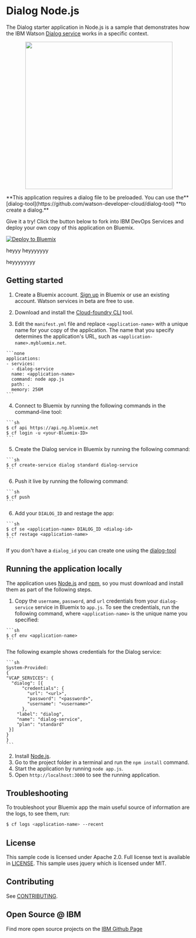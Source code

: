 # Dialog Node.js

  The Dialog starter application in Node.js is a sample that demonstrates how the IBM Watson [Dialog service][service_url] works in a specific context.
<p align="center">
<img src="http://www.ibm.com/smarterplanet/us/en/ibmwatson/developercloud/img/service-gifs/dialog.gif" width="400">
</p>
**This application requires a dialog file to be preloaded. You can use the** [dialog-tool](https://github.com/watson-developer-cloud/dialog-tool) **to create a dialog.**




Give it a try! Click the button below to fork into IBM DevOps Services and deploy your own copy of this application on Bluemix.

[![Deploy to Bluemix](https://bluemix.net/deploy/button.png)](https://bluemix.net/deploy?repository=https://github.com/watson-developer-cloud/dialog-nodejs)


heyyy
heyyyyyyy

heyyyyyyyy
## Getting started

  1. Create a Bluemix account. [Sign up][sign_up] in Bluemix or use an existing account. Watson services in beta are free to use.

  2. Download and install the [Cloud-foundry CLI][cloud_foundry] tool.

  3. Edit the `manifest.yml` file and replace `<application-name>` with a unique name for your copy of the application. The name that you specify determines the application's URL, such as `<application-name>.mybluemix.net`.
    
    ```none
    applications:
    - services:
      - dialog-service
      name: <application-name>
      command: node app.js
      path: .
      memory: 256M
    ```
    
  4. Connect to Bluemix by running the following commands in the command-line tool:

    ```sh
    $ cf api https://api.ng.bluemix.net
    $ cf login -u <your-Bluemix-ID>
    ```

  5. Create the Dialog service in Bluemix by running the following command:

    ```sh
    $ cf create-service dialog standard dialog-service
    ```

  6. Push it live by running the following command:

    ```sh
    $ cf push
    ```

  6. Add your `DIALOG_ID` and restage the app:

    ```sh
    $ cf se <application-name> DIALOG_ID <dialog-id>
    $ cf restage <application-name>
    ```
   If you don't have a  `dialog_id` you can create one using the [dialog-tool](https://github.com/watson-developer-cloud/dialog-tool)

## Running the application locally
  The application uses [Node.js](http://nodejs.org/) and [npm](https://www.npmjs.com/), so you must download and install them as part of the following steps.

  1. Copy the `username`, `password`, and `url` credentials from your `dialog-service` service in Bluemix to `app.js`. To see the credentials, run the following command, where `<application-name>` is the unique name you specified:
    
    ```sh
    $ cf env <application-name>
    ```
   The following example shows credentials for the Dialog service:

    ```sh
    System-Provided:
    {
    "VCAP_SERVICES": {
      "dialog": [{
          "credentials": {
            "url": "<url>",
            "password": "<password>",
            "username": "<username>"
          },
        "label": "dialog",
        "name": "dialog-service",
        "plan": "standard"
     }]
    }
    }
    ```
  
  2. Install [Node.js](http://nodejs.org/).
  3. Go to the project folder in a terminal and run the `npm install` command.
  4. Start the application by running `node app.js`.
  5. Open `http://localhost:3000` to see the running application.

## Troubleshooting

To troubleshoot your Bluemix app the main useful source of information are the logs, to see them, run:

  ```sh
  $ cf logs <application-name> --recent
  ```

## License

  This sample code is licensed under Apache 2.0. Full license text is available in [LICENSE](LICENSE).
  This sample uses jquery which is licensed under MIT.

## Contributing

  See [CONTRIBUTING](CONTRIBUTING.md).

## Open Source @ IBM
  Find more open source projects on the [IBM Github Page](http://ibm.github.io/)

[cloud_foundry]: https://github.com/cloudfoundry/cli
[sign_up]: https://apps.admin.ibmcloud.com/manage/trial/bluemix.html?cm_mmc=WatsonDeveloperCloud-_-LandingSiteGetStarted-_-x-_-CreateAnAccountOnBluemixCLI
[service_url]: http://www.ibm.com/smarterplanet/us/en/ibmwatson/developercloud/doc/dialog/
